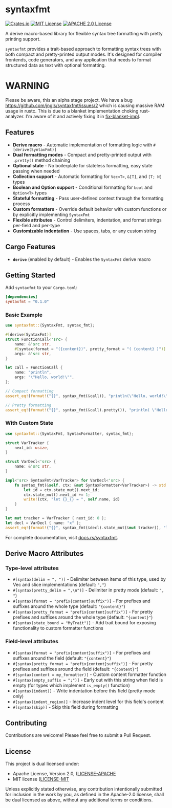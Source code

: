 # syntaxfmt

[![Crates.io](https://img.shields.io/crates/d/syntaxfmt.svg)](https://crates.io/crates/syntaxfmt)
[![MIT License](https://img.shields.io/badge/license-MIT-brightgreen)](LICENSE-MIT)
[![APACHE 2.0 License](https://img.shields.io/badge/license-APACHE%202.0-brightgreen)](LICENSE-APACHE)

A derive macro-based library for flexible syntax tree formatting with pretty printing support.

`syntaxfmt` provides a trait-based approach to formatting syntax trees with both compact and pretty-printed output modes. It's designed for compiler frontends, code generators, and any application that needs to format structured data as text with optional formatting.

# WARNING
Please be aware, this an alpha stage project. We have a bug https://github.com/jngls/syntaxfmt/issues/2 which is causing massive RAM usage in rustc. This is due to a blanket implementation choking rust-analyzer. I'm aware of it and actively fixing it in [fix-blanket-impl](https://github.com/jngls/syntaxfmt/tree/fix-blanket-impl).

## Features

- **Derive macro** - Automatic implementation of formatting logic with `#[derive(SyntaxFmt)]`
- **Dual formatting modes** - Compact and pretty-printed output with `.pretty()` method chaining
- **Optional state** - No boilerplate for stateless formatting, easy state passing when needed
- **Collection support** - Automatic formatting for `Vec<T>`, `&[T]`, and `[T; N]` types
- **Boolean and Option support** - Conditional formatting for `bool` and `Option<T>` types
- **Stateful formatting** - Pass user-defined context through the formatting process
- **Custom formatters** - Override default behavior with custom functions or by explicitly implementing `SyntaxFmt`
- **Flexible attributes** - Control delimiters, indentation, and format strings per-field and per-type
- **Customizable indentation** - Use spaces, tabs, or any custom string

## Cargo Features

- **`derive`** (enabled by default) - Enables the `SyntaxFmt` derive macro

## Getting Started

Add `syntaxfmt` to your `Cargo.toml`:

```toml
[dependencies]
syntaxfmt = "0.1.0"
```

### Basic Example

```rust
use syntaxfmt::{SyntaxFmt, syntax_fmt};

#[derive(SyntaxFmt)]
struct FunctionCall<'src> {
    name: &'src str,
    #[syntax(format = "({content})", pretty_format = "( {content} )")]
    args: &'src str,
}

let call = FunctionCall {
    name: "println",
    args: "\"Hello, world!\"",
};

// Compact formatting
assert_eq!(format!("{}", syntax_fmt(&call)), "println(\"Hello, world!\")");

// Pretty formatting
assert_eq!(format!("{}", syntax_fmt(&call).pretty()), "println( \"Hello, world!\" )");
```

### With Custom State

```rust
use syntaxfmt::{SyntaxFmt, SyntaxFormatter, syntax_fmt};

struct VarTracker {
    next_id: usize,
}

struct VarDecl<'src> {
    name: &'src str,
}

impl<'src> SyntaxFmt<VarTracker> for VarDecl<'src> {
    fn syntax_fmt(&self, ctx: &mut SyntaxFormatter<VarTracker>) -> std::fmt::Result {
        let id = ctx.state_mut().next_id;
        ctx.state_mut().next_id += 1;
        write!(ctx, "let {}_{} = ", self.name, id)
    }
}

let mut tracker = VarTracker { next_id: 0 };
let decl = VarDecl { name: "x" };
assert_eq!(format!("{}", syntax_fmt(&decl).state_mut(&mut tracker)), "let x_0 = ");
```

For complete documentation, visit [docs.rs/syntaxfmt](https://docs.rs/syntaxfmt).

## Derive Macro Attributes

### Type-level attributes

- `#[syntax(delim = ", ")]` - Delimiter between items of this type, used by Vec and slice implementations (default: `","`)
- `#[syntax(pretty_delim = ",\n")]` - Delimiter in pretty mode (default: `", "`)
- `#[syntax(format = "prefix{content}suffix")]` - For prefixes and suffixes around the whole type (default: `"{content}"`)
- `#[syntax(pretty_format = "prefix{content}suffix")]` - For pretty prefixes and suffixes around the whole type (default: `"{content}"`)
- `#[syntax(state_bound = "MyTrait")]` - Add trait bound for exposing functionality to custom formatter functions

### Field-level attributes

- `#[syntax(format = "prefix{content}suffix")]` - For prefixes and suffixes around the field (default: `"{content}"`)
- `#[syntax(pretty_format = "prefix{content}suffix")]` - For pretty prefixes and suffixes around the field (default: `"{content}"`)
- `#[syntax(content = my_formatter)]` - Custom content formatter function
- `#[syntax(empty_suffix = ";")]` - Early out with this string when field is empty (for types which implement `is_empty()` function)
- `#[syntax(indent)]` - Write indentation before this field (pretty mode only)
- `#[syntax(indent_region)]` - Increase indent level for this field's content
- `#[syntax(skip)]` - Skip this field during formatting

## Contributing

Contributions are welcome! Please feel free to submit a Pull Request.

## License

This project is dual licensed under:

- Apache License, Version 2.0, ([LICENSE-APACHE](LICENSE-APACHE)
- MIT license ([LICENSE-MIT](LICENSE-MIT)

Unless explicitly stated otherwise, any contribution intentionally submitted for inclusion in the work by you, as defined in the Apache-2.0 license, shall be dual licensed as above, without any additional terms or conditions.
